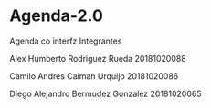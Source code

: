 # Agenda-2.0
Agenda co interfz
Integrantes

Alex Humberto Rodriguez Rueda 20181020088

Camilo Andres Caiman Urquijo 20181020086

Diego Alejandro Bermudez Gonzalez 20181020065
